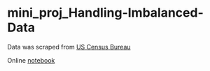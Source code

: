 # mini_proj_Handling-Imbalanced-Data

Data was scraped from [US Census Bureau](<https://www.census.gov/>)

Online [notebook]()